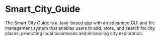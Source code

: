 # Smart_City_Guide
The Smart City Guide is a Java-based app with an advanced GUI and file management system that enables users to add, store, and search for city places, promoting local businesses and enhancing city exploration.

